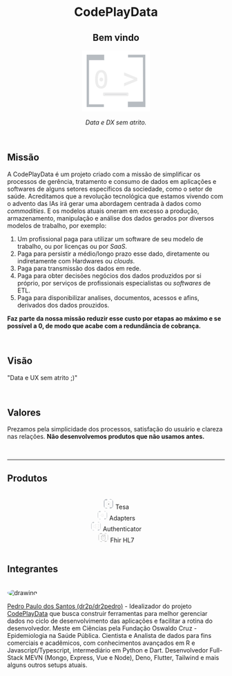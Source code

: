 <div align="center"> 

# CodePlayData

## Bem vindo

![CodePlayData-logo](./assets/CodePlayData-logo-darkmode.png)

_Data e DX sem atrito._

<br>

</div>

## Missão

A CodePlayData é um projeto criado com a missão de simplificar os processos de gerência, tratamento e consumo de dados em aplicações e softwares de alguns setores específicos da sociedade, como o setor de saúde.
Acreditamos que a revolução tecnológica que estamos vivendo com o advento das IAs irá gerar uma abordagem centrada à dados como _commodities_. E os modelos atuais oneram em excesso a produção, armazenamento, manipulação e análise dos dados gerados por diversos modelos de trabalho, por exemplo:

1. Um profissional paga para utilizar um software de seu modelo de trabalho, ou por licenças ou por _SaaS_.
2. Paga para persistir a médio/longo prazo esse dado, diretamente ou indiretamente com Hardwares ou _clouds_.
3. Paga para transmissão dos dados em rede.
4. Paga para obter decisões negócios dos dados produzidos por si próprio, por serviços de profissionais especialistas ou _softwares_ de ETL.
5. Paga para disponibilizar analises, documentos, acessos e afins, derivados dos dados prouzidos.

**Faz parte da nossa missão reduzir esse custo por etapas ao máximo e se possível a 0, de modo que acabe com a redundância de cobrança.**

<br>
 
## Visão

"Data e UX sem atrito ;)"

<br>

## Valores

Prezamos pela simplicidade dos processos, satisfação do usuário e clareza nas relações. **Não desenvolvemos produtos que não usamos antes.**

<br>

---


## Produtos
<br>

<div align="center">

<div width="25">
<img src="https://github.com/CodePlayData/tesa/blob/deno/assets/tesa_avatar_white.png" alt="drawing" width="25" style="border-radius: 50%" />
Tesa
</div>

<div width="25">
<img src="https://github.com/CodePlayData/adapters/blob/main/assets/adapters-dark-logo.png" alt="drawing" width="25" style="border-radius: 50%"/>
Adapters
</div>

<div width="25">
<img src="https://github.com/CodePlayData/authenticator/blob/main/assets/authenticator-dark-logo.png" alt="drawing" width="25" style="border-radius: 50%"/>
Authenticator
</div>

<div width="25">
<img src="https://github.com/CodePlayData/fhir/blob/main/assets/fire_avatar_white.png" alt="drawing" width="25" style="border-radius: 50%"/>
Fhir HL7
</div>

</div>

<br>

## Integrantes

<br>
<img src="https://avatars.githubusercontent.com/u/52466957?v=4" alt="drawing" width="75" style="border-radius: 50%"/>


[Pedro Paulo dos Santos (dr2p/dr2pedro)](https://github.com/dr2pedro) - Idealizador do projeto [CodePlayData](https://github.com/CodePlayData) que busca construir ferramentas para melhor gerenciar dados no ciclo de desenvolvimento das aplicações e facilitar a rotina do desenvolvedor. Meste em Ciências pela Fundação Oswaldo Cruz - Epidemiologia na Saúde Pública. Cientista e Analista de dados para fins comerciais e acadêmicos, com conhecimentos avançados em R e Javascript/Typescript, intermediário em Python e Dart. Desenvolvedor Full-Stack MEVN (Mongo, Express, Vue e Node), Deno, Flutter, Tailwind e mais alguns outros setups atuais.




